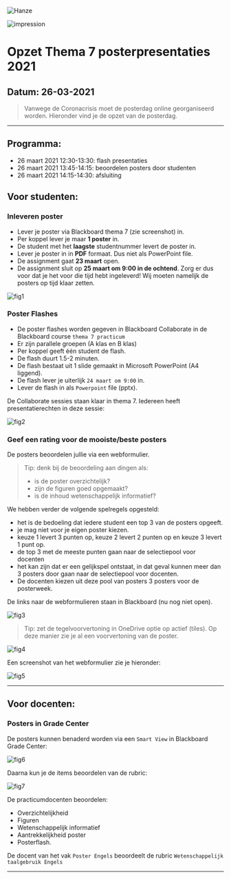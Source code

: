 ![Hanze](../hanze/hanze.png)

![impression](./pics/impression.png)

# Opzet Thema 7 posterpresentaties 2021

## Datum: 26-03-2021

>Vanwege de Coronacrisis moet de posterdag online georganiseerd worden.
Hieronder vind je de opzet van de posterdag.

---

## Programma:

- 26 maart 2021 12:30-13:30: flash presentaties
- 26 maart 2021 13:45-14:15: beoordelen posters door studenten
- 26 maart 2021 14:15-14:30: afsluiting

## Voor studenten:

### Inleveren poster

- Lever je poster via Blackboard thema 7 (zie screenshot) in.
- Per koppel lever je maar **1 poster** in.
- De student met het **laagste** studentnummer levert de poster in.
- Lever je poster in in **PDF** formaat. Dus niet als PowerPoint file.
- De assignment gaat **23 maart** open.
- De assignment sluit op **25 maart om 9:00 in de ochtend**. Zorg er dus voor dat je het voor die tijd hebt ingeleverd! Wij moeten namelijk de posters op tijd klaar zetten.

![fig1](./pics/fig1.png)

### Poster Flashes

- De poster flashes worden gegeven in Blackboard Collaborate in de Blackboard course `thema 7 practicum`
- Er zijn parallele groepen (A klas en B klas)
- Per koppel geeft één student de flash.
- De flash duurt 1.5-2 minuten.
- De flash bestaat uit 1 slide gemaakt in Microsoft PowerPoint (A4 liggend).
- De flash lever je uiterlijk `24 maart om 9:00` in.
- Lever de flash in als `Powerpoint` file (pptx).

De Collaborate sessies staan klaar in thema 7. Iedereen heeft presentatierechten in deze sessie:

![fig2](./pics/fig2.png)


### Geef een rating voor de mooiste/beste posters

De posters beoordelen jullie via een webformulier.

>Tip: denk bij de beoordeling aan dingen als:
>- is de poster overzichtelijk?
>- zijn de figuren goed opgemaakt? 
>- is de inhoud wetenschappelijk informatief?

We hebben verder de volgende spelregels opgesteld:
- het is de bedoeling dat iedere student een top 3 van de posters opgeeft.
- je mag niet voor je eigen poster kiezen.
- keuze 1 levert 3 punten op, keuze 2 levert 2 punten op en keuze 3 levert 1 punt op.
- de top 3 met de meeste punten gaan naar de selectiepool voor docenten
- het kan zijn dat er een gelijkspel ontstaat, in dat geval kunnen meer dan 3 posters door gaan naar de selectiepool voor docenten.
- De docenten kiezen uit deze pool van posters 3 posters voor de posterweek.

De links naar de webformulieren staan in Blackboard (nu nog niet open).

![fig3](./pics/fig3.png)

>Tip: zet de tegelvoorvertoning in OneDrive optie op actief (tiles).
Op deze manier zie je al een voorvertoning van de poster.

![fig4](./pics/fig4.png)

Een screenshot van het webformulier zie je hieronder:

![fig5](./pics/fig5.png)


---

## Voor docenten:

### Posters in Grade Center

De posters kunnen benaderd worden via een `Smart View` in Blackboard Grade Center:

![fig6](./pics/fig6.png)

Daarna kun je de items beoordelen van de rubric:

![fig7](./pics/fig7.png)

De practicumdocenten beoordelen:
- Overzichtelijkheid
- Figuren
- Wetenschappelijk informatief
- Aantrekkelijkheid poster
- Posterflash.

De docent van het vak `Poster Engels` beoordeelt de rubric `Wetenschappelijk taalgebruik Engels`


---